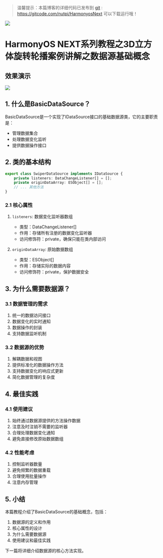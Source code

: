 > 温馨提示：本篇博客的详细代码已发布到 [git](https://gitcode.com/nutpi/HarmonyosNext) : https://gitcode.com/nutpi/HarmonyosNext 可以下载运行哦！

![](https://files.mdnice.com/user/47561/3d797fa1-973d-4ee9-a2ac-ca32f1ea7797.png)

# HarmonyOS NEXT系列教程之3D立方体旋转轮播案例讲解之数据源基础概念
## 效果演示

![](https://files.mdnice.com/user/47561/1206c9f5-ffbc-407e-be02-ed1889ad8419.gif)

## 1. 什么是BasicDataSource？

BasicDataSource是一个实现了IDataSource接口的基础数据源类，它的主要职责是：
- 管理数据集合
- 处理数据变化监听
- 提供数据操作接口

## 2. 类的基本结构

```typescript
export class SwiperDataSource implements IDataSource {
    private listeners: DataChangeListener[] = [];
    private originDataArray: ESObject[] = [];
    // ... 其他方法
}
```

### 2.1 核心属性
1. `listeners`: 数据变化监听器数组
   - 类型：DataChangeListener[]
   - 作用：存储所有注册的数据变化监听器
   - 访问修饰符：private，确保只能在类内部访问

2. `originDataArray`: 原始数据数组
   - 类型：ESObject[]
   - 作用：存储实际的数据内容
   - 访问修饰符：private，保护数据安全

## 3. 为什么需要数据源？

### 3.1 数据管理的需求
1. 统一的数据访问接口
2. 数据变化的实时通知
3. 数据操作的封装
4. 支持数据监听机制

### 3.2 数据源的优势
1. 解耦数据和视图
2. 提供标准化的数据操作方法
3. 支持数据变化的响应式更新
4. 简化数据管理的复杂度

## 4. 最佳实践

### 4.1 使用建议
1. 始终通过数据源提供的方法操作数据
2. 注意及时注销不需要的监听器
3. 合理处理数据变化通知
4. 避免直接修改原始数据数组

### 4.2 性能考虑
1. 控制监听器数量
2. 避免频繁的数据重载
3. 合理使用批量操作
4. 注意内存管理

## 5. 小结

本篇教程介绍了BasicDataSource的基础概念，包括：
1. 数据源的定义和作用
2. 核心属性的设计
3. 为什么需要数据源
4. 使用建议和最佳实践

下一篇将详细介绍数据源的核心方法实现。
